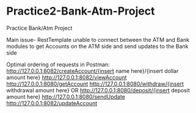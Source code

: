 # Practice2-Bank-Atm-Project
Practice Bank/Atm Project

Main issue- RestTemplate unable to connect between the ATM and Bank modules to get Accounts on the ATM side and send updates to the Bank side

Optimal ordering of requests in Postman:
  http://127.0.0.1:8082/createAccount/{insert name here}/{insert dollar amount here}
  http://127.0.0.1:8082/viewAccount
  http://127.0.0.1:8080/getAccount
  http://127.0.0.1:8080/withdraw/{insert withdrawal amount here}
  OR
  http://127.0.0.1:8080/deposit/{insert deposit amount here}
  http://127.0.0.1:8080/sendUpdate
  http://127.0.0.1:8082/updateAccount
